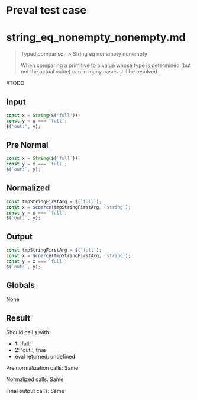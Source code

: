 # Preval test case

# string_eq_nonempty_nonempty.md

> Typed comparison > String eq nonempty nonempty
>
> When comparing a primitive to a value whose type is determined (but not the actual value) can in many cases still be resolved.

#TODO

## Input

`````js filename=intro
const x = String($('full'));
const y = x === 'full';
$('out:', y);
`````

## Pre Normal

`````js filename=intro
const x = String($(`full`));
const y = x === `full`;
$(`out:`, y);
`````

## Normalized

`````js filename=intro
const tmpStringFirstArg = $(`full`);
const x = $coerce(tmpStringFirstArg, `string`);
const y = x === `full`;
$(`out:`, y);
`````

## Output

`````js filename=intro
const tmpStringFirstArg = $(`full`);
const x = $coerce(tmpStringFirstArg, `string`);
const y = x === `full`;
$(`out:`, y);
`````

## Globals

None

## Result

Should call `$` with:
 - 1: 'full'
 - 2: 'out:', true
 - eval returned: undefined

Pre normalization calls: Same

Normalized calls: Same

Final output calls: Same
